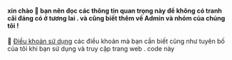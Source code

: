 #### xin chào 👋 bạn nên đọc các thông tin quan trọng này để không có tranh cãi đáng có ở tương lai . và cũng biết thêm về Admin và nhóm của chúng tôi !

📗 [Điều khoản sử dụng](https://github.com/vuminhngocpt/h-ng-d-n) các điều khoản mà bạn cần biết cũng như tuyên bố của tôi khi bạn sử dụng và truy cập trang web . code này
